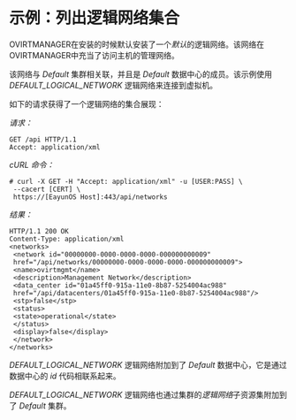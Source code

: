 # 示例：列出逻辑网络集合

OVIRTMANAGER在安装的时候默认安装了一个*默认*的逻辑网络。该网络在OVIRTMANAGER中充当了访问主机的管理网络。

该网络与 *Default* 集群相关联，并且是 *Default*
数据中心的成员。该示例使用 *DEFAULT\_LOGICAL\_NETWORK*
逻辑网络来连接到虚拟机。

如下的请求获得了一个逻辑网络的集合展现：

*请求：*

    GET /api HTTP/1.1
    Accept: application/xml
          

*cURL 命令：*

    # curl -X GET -H "Accept: application/xml" -u [USER:PASS] \
     --cacert [CERT] \
     https://[EayunOS Host]:443/api/networks
          

*结果：*

              
    HTTP/1.1 200 OK
    Content-Type: application/xml
    <networks>
     <network id="00000000-0000-0000-0000-000000000009"
     href="/api/networks/00000000-0000-0000-0000-000000000009">
     <name>ovirtmgmt</name>
     <description>Management Network</description>
     <data_center id="01a45ff0-915a-11e0-8b87-5254004ac988"
     href="/api/datacenters/01a45ff0-915a-11e0-8b87-5254004ac988"/>
     <stp>false</stp>
     <status>
     <state>operational</state>
     </status>
     <display>false</display>
     </network>
    </networks>

            

*DEFAULT\_LOGICAL\_NETWORK* 逻辑网络附加到了 *Default*
数据中心，它是通过数据中心的 *id* 代码相联系起来。

*DEFAULT\_LOGICAL\_NETWORK*
逻辑网络也通过集群的*逻辑网络*子资源集附加到了 *Default* 集群。

